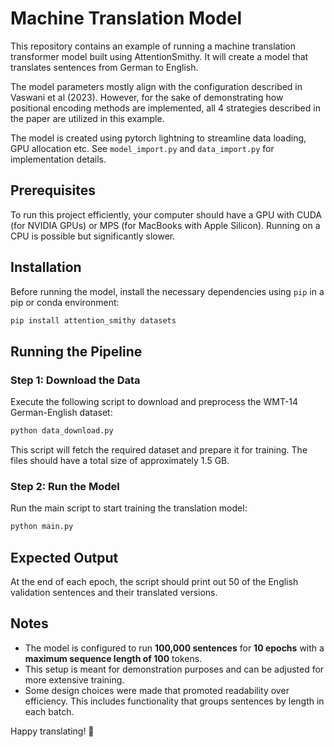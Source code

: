 # Machine Translation Model

This repository contains an example of running a machine translation transformer model built using AttentionSmithy. It will create a model that translates sentences from German to English.

The model parameters mostly align with the configuration described in Vaswani et al (2023). However, for the sake of demonstrating how positional encoding methods are implemented, all 4 strategies described in the paper are utilized in this example.

The model is created using pytorch lightning to streamline data loading, GPU allocation etc. See `model_import.py` and `data_import.py` for implementation details.

## Prerequisites

To run this project efficiently, your computer should have a GPU with CUDA (for NVIDIA GPUs) or MPS (for MacBooks with Apple Silicon). Running on a CPU is possible but significantly slower.

## Installation

Before running the model, install the necessary dependencies using `pip` in a pip or conda environment:

```sh
pip install attention_smithy datasets
```

## Running the Pipeline

### Step 1: Download the Data

Execute the following script to download and preprocess the WMT-14 German-English dataset:

```sh
python data_download.py
```

This script will fetch the required dataset and prepare it for training. The files should have a total size of approximately 1.5 GB.

### Step 2: Run the Model

Run the main script to start training the translation model:

```sh
python main.py
```

## Expected Output

At the end of each epoch, the script should print out 50 of the English validation sentences and their translated versions.

## Notes

- The model is configured to run **100,000 sentences** for **10 epochs** with a **maximum sequence length of 100** tokens.
- This setup is meant for demonstration purposes and can be adjusted for more extensive training.
- Some design choices were made that promoted readability over efficiency. This includes functionality that groups sentences by length in each batch.

Happy translating! 🚀

